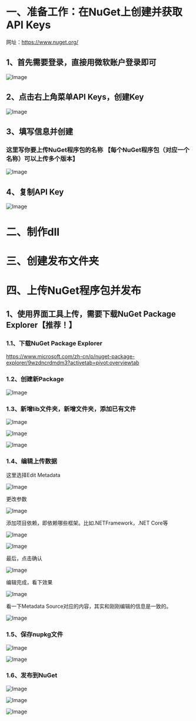 # 一、准备工作：在NuGet上创建并获取API Keys
网址：https://www.nuget.org/
## 1、首先需要登录，直接用微软账户登录即可

![Image](https://github.com/user-attachments/assets/788785ad-c1de-4563-bc36-b148ef2eee76)


## 2、点击右上角菜单API Keys，创建Key

![Image](https://github.com/user-attachments/assets/e2df67b6-7cb2-402f-ad50-416b63ca4ab2)

## 3、填写信息并创建
### 这里写你要上传NuGet程序包的名称 【每个NuGet程序包（对应一个名称）可以上传多个版本】

![Image](https://github.com/user-attachments/assets/429e8bf9-cb72-4b9c-8af8-986452a2ffd1)

## 4、复制API Key

![Image](https://github.com/user-attachments/assets/dd846f0c-3b31-48f0-9691-00fbc80d3910)


# 二、制作dll


# 三、创建发布文件夹


# 四、上传NuGet程序包并发布

## 1、使用界面工具上传，需要下载NuGet Package Explorer【推荐！】
### 1.1、下载NuGet Package Explorer
https://www.microsoft.com/zh-cn/p/nuget-package-explorer/9wzdncrdmdm3?activetab=pivot:overviewtab

### 1.2、创建新Package

![Image](https://github.com/user-attachments/assets/a3df5d18-399a-4e0b-9c92-724b1cdf12c2)


### 1.3、新增lib文件夹，新增文件夹，添加已有文件

![Image](https://github.com/user-attachments/assets/dda4b916-6e11-45a8-adfd-7f21d3d2bce1)

![Image](https://github.com/user-attachments/assets/b9c5e486-3d15-480f-a81b-a02ead196779)

![Image](https://github.com/user-attachments/assets/2dc92730-433e-45e9-be7f-2de1b0eb49f0)


### 1.4、编辑上传数据

这里选择Edit Metadata

![Image](https://github.com/user-attachments/assets/9036c5a0-5968-40ae-a384-56d5294a0b7e)

更改参数

![Image](https://github.com/user-attachments/assets/b4f4938e-40e9-409f-aaa3-1907c84a0323)

添加项目依赖，即依赖哪些框架。比如.NETFramework，.NET Core等

![Image](https://github.com/user-attachments/assets/305b8fb9-d513-4d69-a684-5faf9af8d0f4)

![Image](https://github.com/user-attachments/assets/6d6d9cd9-73e6-438a-a209-d68dd228a237)

最后，点击确认

![Image](https://github.com/user-attachments/assets/3d8f969a-cd57-4d4c-aeb7-9f7e9edba939)

编辑完成，看下效果

![Image](https://github.com/user-attachments/assets/e892341c-16cb-4f89-8068-6f15fa91d600)

看一下Metadata Source对应的内容，其实和刚刚编辑的信息是一致的。

![Image](https://github.com/user-attachments/assets/55ff933f-fea4-4332-b27b-a0e69595185d)


### 1.5、保存nupkg文件

![Image](https://github.com/user-attachments/assets/a6fea6d9-5e5e-464c-a41c-da7a8704ae88)

![Image](https://github.com/user-attachments/assets/40e48a77-6e08-4bc6-aff5-f76e520fb630)


### 1.6、发布到NuGet

![Image](https://github.com/user-attachments/assets/9fd90acc-a18a-466a-885c-3c0aa0fb76ca)

![Image](https://github.com/user-attachments/assets/d5600d57-e303-4735-807a-5749fcac860f)

![Image](https://github.com/user-attachments/assets/1d8f9123-3746-4056-838b-afaf287a6718)
